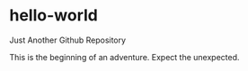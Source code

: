# hello-world
Just Another Github Repository

This is the beginning of an adventure.  Expect the unexpected.
